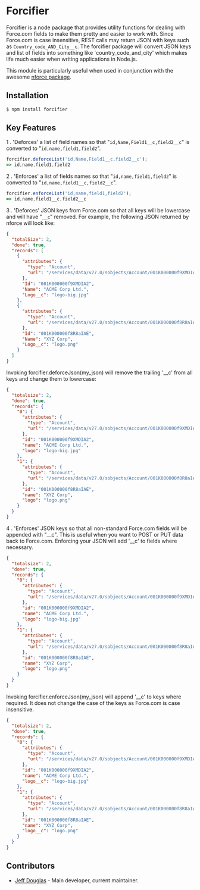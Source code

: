 # Forcifier

Forcifier is a node package that provides utility functions for dealing with Force.com fields to make them pretty and easier to work with. Since Force.com is case insensitive, REST calls may return JSON with keys such as `Country_code_AND_City__c`. The forcifier package will convert JSON keys and list of fields into something like `country_code_and_city' which makes life much easier when writing applications in Node.js. 

This module is particularly useful when used in conjunction with the awesome [nforce package](https://github.com/kevinohara80/nforce).

## Installation

```bash
$ npm install forcifier
```

## Key Features

1 . 'Deforces' a list of field names so that "`id,Name,Field1__c,field2__c`" is converted to "`id,name,field1,field2`".

```js
forcifier.deforceList('id,Name,Field1__c,field2__c');
=> id,name,field1,field2
```

2 . 'Enforces' a list of fields names so that "`id,name,field1,field2`" is converted to "`id,name,field1__c,field2__c`".

```js
forcifier.enforceList('id,name,field1,field2');
=> id,name,field1__c,field2__c
```  

3 . 'Deforces' JSON keys from Force.com so that all keys will be lowercase and will have "`__c`" removed. For example, the following JSON returned by nforce will look like:

```json
{
  "totalSize": 2,
  "done": true,
  "records": [
    {
      "attributes": {
        "type": "Account",
        "url": "/services/data/v27.0/sobjects/Account/001K000000f9XMDIA2"
      },
      "Id": "001K000000f9XMDIA2",
      "Name": "ACME Corp Ltd.",
      "Logo__c": "logo-big.jpg"
    },
    {
      "attributes": {
        "type": "Account",
        "url": "/services/data/v27.0/sobjects/Account/001K000000f8R8aIAE"
      },
      "Id": "001K000000f8R8aIAE",
      "Name": "XYZ Corp",
      "Logo__c": "logo.png"
    }
  ]
}
```
Invoking forcifier.deforceJson(my_json) will remove the trailing '__c' from all keys and change them to lowercase:

```json
{
  "totalsize": 2,
  "done": true,
  "records": {
    "0": {
      "attributes": {
        "type": "Account",
        "url": "/services/data/v27.0/sobjects/Account/001K000000f9XMDIA2"
      },
      "id": "001K000000f9XMDIA2",
      "name": "ACME Corp Ltd.",
      "logo": "logo-big.jpg"
    },
    "1": {
      "attributes": {
        "type": "Account",
        "url": "/services/data/v27.0/sobjects/Account/001K000000f8R8aIAE"
      },
      "id": "001K000000f8R8aIAE",
      "name": "XYZ Corp",
      "logo": "logo.png"
    }
  }
}
```

4 . 'Enforces' JSON keys so that all non-standard Force.com fields will be appended with "__c". This is useful when you want to POST or PUT data back to Force.com. Enforcing your JSON will add '__c' to fields where necessary. 

```json
{
  "totalsize": 2,
  "done": true,
  "records": {
    "0": {
      "attributes": {
        "type": "Account",
        "url": "/services/data/v27.0/sobjects/Account/001K000000f9XMDIA2"
      },
      "id": "001K000000f9XMDIA2",
      "name": "ACME Corp Ltd.",
      "logo": "logo-big.jpg"
    },
    "1": {
      "attributes": {
        "type": "Account",
        "url": "/services/data/v27.0/sobjects/Account/001K000000f8R8aIAE"
      },
      "id": "001K000000f8R8aIAE",
      "name": "XYZ Corp",
      "logo": "logo.png"
    }
  }
}
```
Invoking forcifier.enforceJson(my_json) will append '__c' to keys where required. It does not change the case of
the keys as Force.com is case insensitive.

```json
{
  "totalsize": 2,
  "done": true,
  "records": {
    "0": {
      "attributes": {
        "type": "Account",
        "url": "/services/data/v27.0/sobjects/Account/001K000000f9XMDIA2"
      },
      "id": "001K000000f9XMDIA2",
      "name": "ACME Corp Ltd.",
      "logo__c": "logo-big.jpg"
    },
    "1": {
      "attributes": {
        "type": "Account",
        "url": "/services/data/v27.0/sobjects/Account/001K000000f8R8aIAE"
      },
      "id": "001K000000f8R8aIAE",
      "name": "XYZ Corp",
      "logo__c": "logo.png"
    }
  }
}
```

## Contributors

- [Jeff Douglas](https://github.com/jeffdonthemic) - Main developer, current maintainer.